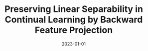 ---
title: "Preserving Linear Separability in Continual Learning by Backward Feature Projection"
collection: publications
permalink: /publication/2023-01-bfp
excerpt: ''
date: 2023-01-01
venue: 'Computer Vision and Pattern Recognition (CVPR), 2023'
paperurl: '.'
imgurl: 'bfp.png'
show: true
authors:
  - name: Qiao Gu
    link: 
  - name: Dongsub Shim
    link: https://scholar.google.ca/citations?user=NxE-ZasAAAAJ&hl=en
  - name: Florian Shkurti
    link: http://www.cs.toronto.edu/~florian/
links:
  - name: paper
    link: files/2023_BFP.pdf
  - name: code
    link: https://github.com/rvl-lab-utoronto/BFP
---